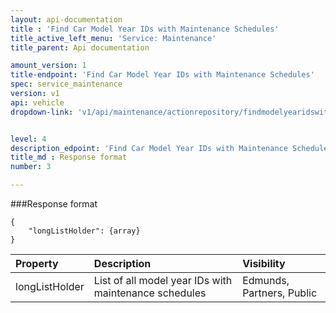 ```yaml
---
layout: api-documentation
title : 'Find Car Model Year IDs with Maintenance Schedules'
title_active_left_menu: 'Service: Maintenance'
title_parent: Api documentation

amount_version: 1
title-endpoint: 'Find Car Model Year IDs with Maintenance Schedules'
spec: service_maintenance
version: v1
api: vehicle
dropdown-link: 'v1/api/maintenance/actionrepository/findmodelyearidswithmaintenanceschedule'


level: 4
description_edpoint: 'Find Car Model Year IDs with Maintenance Schedules'
title_md : Response format
number: 3

---
```


###Response format

	{
	    "longListHolder": {array}
	}

| Property      	| Description                                              	| Visibility                |
|:------------------|:----------------------------------------------------------|:------------------------- |
| longListHolder	| List of all model year IDs with maintenance schedules    	| Edmunds, Partners, Public |